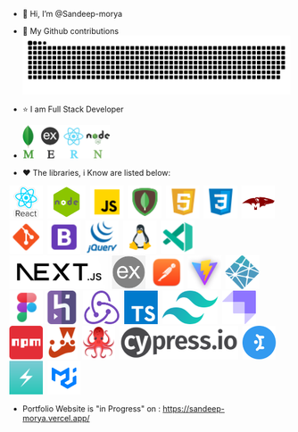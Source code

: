 - 👋 Hi, I’m @Sandeep-morya
- 📃 My Github contributions
  <img src="https://github.com/Sandeep-morya/Sandeep-morya/blob/main/public/plante.svg" alt="contributions" />

- ⭐ I am Full Stack Developer
-  <img src="public/logos/mern.png"  alt="Mern-stack" min-width="50px" height="60px"  />

- ❤️ The libraries, i Know are listed below:

[<img src="public/logos/react.png" alt="React" min-width="50px" height="60px"  />](#)&nbsp;
[<img src="public/logos/node.png" alt="Node" min-width="50px" height="60px"  />](#)&nbsp;
[<img src="public/logos/javascript.png" alt="Javascript" min-width="50px" height="60px"  />](#)&nbsp;
[<img src="public/logos/mongo.png" alt="MongoDB" min-width="50px" height="60px"  />](#)&nbsp;
[<img src="public/logos/html.png" alt="HTML" min-width="50px" height="60px"  />](#)&nbsp;
[<img src="public/logos/css.png" alt="CSS" min-width="50px" height="60px"  />](#)&nbsp;
[<img src="public/logos/mongoose.png" alt="Mongoose" min-width="50px" height="60px"  />](#)&nbsp;
[<img src="public/logos/git.png" alt="Git" min-width="50px" height="60px"  />](#)&nbsp;
[<img src="public/logos/bootstrap.png" alt="Bootstrap" min-width="50px" height="60px"  />](#)&nbsp;
[<img src="public/logos/jquery.png" alt="jQuery" min-width="50px" height="60px"  />](#)&nbsp;
[<img src="public/logos/linux.png" alt="Linux" min-width="50px" height="60px"  />](#)&nbsp;
[<img src="public/logos/vscode.png" alt="VSCode" min-width="50px" height="60px"  />](#)&nbsp;
[<img src="public/logos/next.png" alt="Next_JS" min-width="50px" height="60px"  />](#)&nbsp;
[<img src="public/logos/express.png" alt="Express" min-width="50px" height="60px"  />](#)&nbsp;
[<img src="public/logos/postman.png" alt="Postman" min-width="50px" height="60px"  />](#)&nbsp;
[<img src="public/logos/vite.png"  alt="Vite" min-width="50px" height="60px"  />](#)&nbsp;
[<img src="public/logos/netlify.png"  alt="Netlify" min-width="50px" height="60px"  />](#)
[<img src="public/logos/figma.png"  min-width="50px" height="60px"  />](#)
[<img src="public/logos/heroku.png"  alt="Heroku" min-width="50px" height="60px"  />](#)&nbsp;
[<img src="public/logos/redux.png"  alt="Redux" min-width="50px" height="60px"  />](#)&nbsp;
[<img src="public/logos/typescript.png"  alt="Typescript" min-width="50px" height="60px"  />](#)&nbsp;
[<img src="public/logos/tailwind.png" alt="Tailwind" min-width="50px" height="60px"  />](#)&nbsp;
[<img src="public/logos/strapi.png"  alt="Strapi" min-width="50px" height="60px"  />](#)&nbsp;
[<img src="public/logos/npm.png"  alt="NPM" min-width="50px" height="60px"  />](#)&nbsp;
[<img src="public/logos/jest.png"  alt="JEST" min-width="50px" height="60px"  />](#)&nbsp;
[<img src="public/logos/testing.png"  alt="Testing" min-width="50px" height="60px"  />](#)&nbsp;
[<img src="public/logos/cypress.png"  alt="CYPRESS" min-width="50px" height="60px"  />](#)&nbsp;
[<img src="public/logos/mantine-ui.png"  alt="MANTINE-UI" min-width="50px" height="60px"  />](#)&nbsp;
[<img src="public/logos/chakra-ui.png"  alt="CHAKRA-UI" min-width="50px" height="60px"  />](#)&nbsp;
[<img src="public/logos/material-ui.png"  alt="material-ui" min-width="50px" height="60px"  />](#)&nbsp;

- Portfolio Website is "in Progress" on : https://sandeep-morya.vercel.app/
